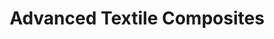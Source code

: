 ---
title: "Advanced Textile Composites"
url: /scranton/advanced-textile-composites/
shop: Allgemein
---